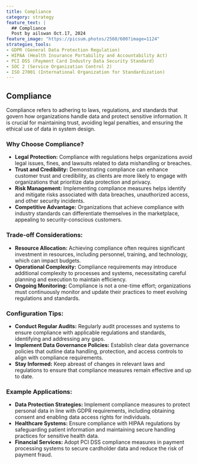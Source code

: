 ```yaml
---
title: Compliance
category: strategy
feature_text: |
  ## Compliance
  Post by ailswan Oct.17, 2024
feature_image: "https://picsum.photos/2560/600?image=1124"
strategies_tools:
- GDPR (General Data Protection Regulation)
- HIPAA (Health Insurance Portability and Accountability Act)
- PCI DSS (Payment Card Industry Data Security Standard)
- SOC 2 (Service Organization Control 2)
- ISO 27001 (International Organization for Standardization)
---
```

## Compliance
Compliance refers to adhering to laws, regulations, and standards that govern how organizations handle data and protect sensitive information. It is crucial for maintaining trust, avoiding legal penalties, and ensuring the ethical use of data in system design.

### Why Choose Compliance?
- **Legal Protection:** Compliance with regulations helps organizations avoid legal issues, fines, and lawsuits related to data mishandling or breaches.
- **Trust and Credibility:** Demonstrating compliance can enhance customer trust and credibility, as clients are more likely to engage with organizations that prioritize data protection and privacy.
- **Risk Management:** Implementing compliance measures helps identify and mitigate risks associated with data breaches, unauthorized access, and other security incidents.
- **Competitive Advantage:** Organizations that achieve compliance with industry standards can differentiate themselves in the marketplace, appealing to security-conscious customers.

### Trade-off Considerations:
- **Resource Allocation:** Achieving compliance often requires significant investment in resources, including personnel, training, and technology, which can impact budgets.
- **Operational Complexity:** Compliance requirements may introduce additional complexity to processes and systems, necessitating careful planning and execution to maintain efficiency.
- **Ongoing Monitoring:** Compliance is not a one-time effort; organizations must continuously monitor and update their practices to meet evolving regulations and standards.

### Configuration Tips:
- **Conduct Regular Audits:** Regularly audit processes and systems to ensure compliance with applicable regulations and standards, identifying and addressing any gaps.
- **Implement Data Governance Policies:** Establish clear data governance policies that outline data handling, protection, and access controls to align with compliance requirements.
- **Stay Informed:** Keep abreast of changes in relevant laws and regulations to ensure that compliance measures remain effective and up to date.

### Example Applications:
- **Data Protection Strategies:** Implement compliance measures to protect personal data in line with GDPR requirements, including obtaining consent and enabling data access rights for individuals.
- **Healthcare Systems:** Ensure compliance with HIPAA regulations by safeguarding patient information and maintaining secure handling practices for sensitive health data.
- **Financial Services:** Adopt PCI DSS compliance measures in payment processing systems to secure cardholder data and reduce the risk of payment fraud.

